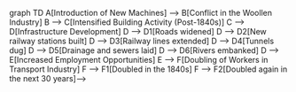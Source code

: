 graph TD
    A[Introduction of New Machines] --> B[Conflict in the Woollen Industry]
    B --> C[Intensified Building Activity (Post-1840s)]
    C --> D[Infrastructure Development]
    D --> D1[Roads widened]
    D --> D2[New railway stations built]
    D --> D3[Railway lines extended]
    D --> D4[Tunnels dug]
    D --> D5[Drainage and sewers laid]
    D --> D6[Rivers embanked]
    D --> E[Increased Employment Opportunities]
    E --> F[Doubling of Workers in Transport Industry]
    F --> F1[Doubled in the 1840s]
    F --> F2[Doubled again in the next 30 years]-->

